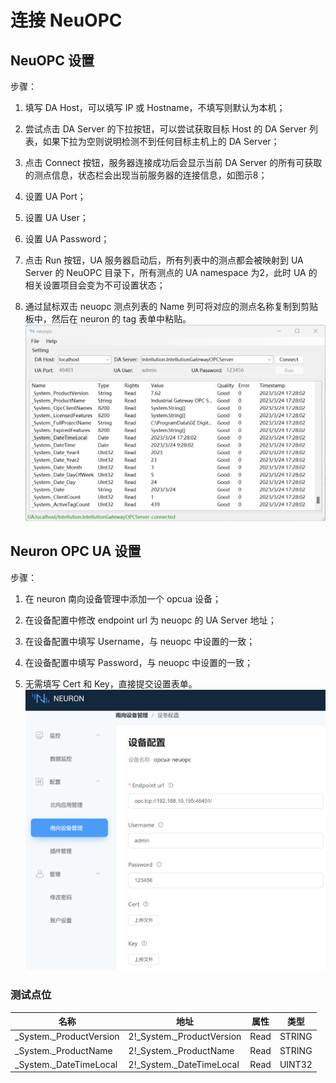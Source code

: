 # 连接 NeuOPC

## NeuOPC 设置

步骤：

1. 填写 DA Host，可以填写 IP 或 Hostname，不填写则默认为本机；

2. 尝试点击 DA Server 的下拉按钮，可以尝试获取目标 Host 的 DA Server 列表，如果下拉为空则说明检测不到任何目标主机上的 DA Server；

3. 点击 Connect 按钮，服务器连接成功后会显示当前 DA Server 的所有可获取的测点信息，状态栏会出现当前服务器的连接信息，如图示8；

4. 设置 UA Port；

5. 设置 UA User；

6. 设置 UA Password；

7. 点击 Run 按钮，UA 服务器启动后，所有列表中的测点都会被映射到 UA Server 的 NeuOPC 目录下，所有测点的 UA namespace 为2，此时 UA 的相关设置项目会变为不可设置状态；

8. 通过鼠标双击 neuopc 测点列表的 Name 列可将对应的测点名称复制到剪贴板中，然后在 neuron 的 tag 表单中粘贴。
![](./assets/neuopc-connect1.png)

## Neuron OPC UA 设置

步骤：

1. 在 neuron 南向设备管理中添加一个 opcua 设备；

2. 在设备配置中修改 endpoint url 为 neuopc 的 UA Server 地址；

3. 在设备配置中填写 Username，与 neuopc 中设置的一致；

4. 在设备配置中填写 Password，与 neuopc 中设置的一致；

5. 无需填写 Cert 和 Key，直接提交设置表单。
![](./assets/neuopc-connect2.png)

### 测试点位

| 名称                    | 地址                      | 属性 | 类型   |
| ----------------------- | ------------------------- | ---- | ------ |
| _System._ProductVersion | 2!_System._ProductVersion | Read | STRING |
| _System._ProductName    | 2!_System._ProductName    | Read | STRING |
| _System._DateTimeLocal  | 2!_System._DateTimeLocal  | Read | UINT32 |

